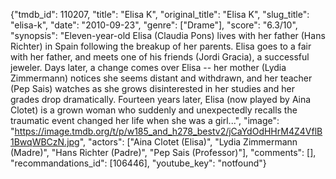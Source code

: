{"tmdb_id": 110207, "title": "Elisa K", "original_title": "Elisa K", "slug_title": "elisa-k", "date": "2010-09-23", "genre": ["Drame"], "score": "6.3/10", "synopsis": "Eleven-year-old Elisa (Claudia Pons) lives with her father (Hans Richter) in Spain following the breakup of her parents. Elisa goes to a fair with her father, and meets one of his friends (Jordi Gracia), a successful jeweler. Days later, a change comes over Elisa -- her mother (Lydia Zimmermann) notices she seems distant and withdrawn, and her teacher (Pep Sais) watches as she grows disinterested in her studies and her grades drop dramatically. Fourteen years later, Elisa (now played by Aina Clotet) is a grown woman who suddenly and unexpectedly recalls the traumatic event changed her life when she was a girl...", "image": "https://image.tmdb.org/t/p/w185_and_h278_bestv2/jCaYdOdHHrM4Z4VflB1BwqWBCzN.jpg", "actors": ["Aina Clotet (Elisa)", "Lydia Zimmermann (Madre)", "Hans Richter (Padre)", "Pep Sais (Professor)"], "comments": [], "recommandations_id": [106446], "youtube_key": "notfound"}